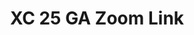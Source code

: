 ---
title: XC 25 GA Zoom Link
redirect_to: https://ateneo-edu.zoom.us/j/83652831520?pwd=dDWTQhAB55vib9ifjRG1dMtnXM1s2y.1
redirect_from: 
  - /XC25GAZoom
  - /xc25gazoom
---